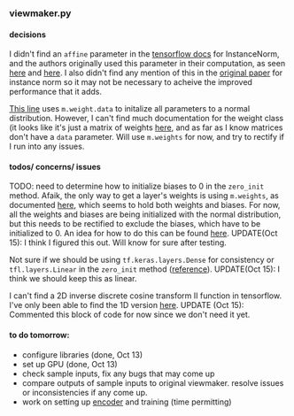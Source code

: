 
### viewmaker.py

#### decisions
I didn't find an `affine` parameter in the [tensorflow docs](https://www.tensorflow.org/addons/api_docs/python/tfa/layers/InstanceNormalization) for InstanceNorm, and the authors originally used this parameter in their computation, as seen [here](https://github.com/alextamkin/viewmaker/blob/d9a7d4b05ac5126fe348c8c5217877ebcff7e2d7/src/models/viewmaker.py#L50) and [here](https://pytorch.org/docs/stable/generated/torch.nn.InstanceNorm2d.html). I also didn't find any mention of this in the [original paper](https://arxiv.org/pdf/1607.08022.pdf) for instance norm so it may not be necessary to acheive the improved performance that it adds.

[This line](https://github.com/alextamkin/viewmaker/blob/d9a7d4b05ac5126fe348c8c5217877ebcff7e2d7/src/models/viewmaker.py#L74) uses `m.weight.data` to initalize all parameters to a normal distribution. However, I can't find much documentation for the weight class (it looks like it's just a matrix of weights [here](https://pytorch.org/docs/stable/generated/torch.nn.Linear.html), and as far as I know matrices don't have a `data` parameter. Will use `m.weights` for now, and try to rectify if I run into any issues.

#### todos/ concerns/ issues

TODO: need to determine how to initialize biases to 0 in the `zero_init` method. Afaik, the only way to get a layer's weights is using `m.weights`, as documented [here](https://www.tensorflow.org/lattice/api_docs/python/tfl/layers/Linear), which seems to hold both weights and biases. For now, all the weights and biases are being initialized with the normal distribution, but this needs to be rectified to exclude the biases, which have to be initialized to 0. An idea for how to do this can be found [here](https://stackoverflow.com/questions/41821502/zero-initialiser-for-biases-using-get-variable-in-tensorflow).
UPDATE(Oct 15): I think I figured this out. Will know for sure after testing.

Not sure if we should be using `tf.keras.layers.Dense` for consistency or `tfl.layers.Linear` in the `zero_init` method ([reference](https://stackoverflow.com/questions/66626700/difference-between-tensorflows-tf-keras-layers-dense-and-pytorchs-torch-nn-lin)).
UPDATE(Oct 15): I think we should keep this as linear.

I can't find a 2D inverse discrete cosine transform II function in tensorflow. I've only been able to find the 1D version [here](https://www.tensorflow.org/api_docs/python/tf/signal/idct).
UPDATE (Oct 15): Commented this block of code for now since we don't need it yet.

#### to do tomorrow:
- configure libraries (done, Oct 13)
- set up GPU (done, Oct 13)
- check sample inputs, fix any bugs that may come up
- compare outputs of sample inputs to original viewmaker. resolve issues or inconsistencies if any come up.
- work on setting up [encoder](https://github.com/alextamkin/viewmaker/blob/d9a7d4b05ac5126fe348c8c5217877ebcff7e2d7/src/systems/image_systems.py) and training (time permitting)